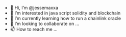 - 👋 Hi, I’m @jessemaxxa
- 👀 I’m interested in java script solidity and blockchain
- 🌱 I’m currently learning how to run a chainlink oracle
- 💞️ I’m looking to collaborate on ...
- 📫 How to reach me ...

<!---
jessemaxxa/jessemaxxa is a ✨ special ✨ repository because its `README.md` (this file) appears on your GitHub profile.
You can click the Preview link to take a look at your changes.
--->
